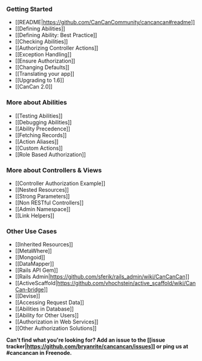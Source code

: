 ### Getting Started

* [[README|https://github.com/CanCanCommunity/cancancan#readme]]
* [[Defining Abilities]]
* [[Defining Ability: Best Practice]]
* [[Checking Abilities]]
* [[Authorizing Controller Actions]]
* [[Exception Handling]]
* [[Ensure Authorization]]
* [[Changing Defaults]]
* [[Translating your app]]
* [[Upgrading to 1.6]]
* [[CanCan 2.0]]


### More about Abilities

* [[Testing Abilities]]
* [[Debugging Abilities]]
* [[Ability Precedence]]
* [[Fetching Records]]
* [[Action Aliases]]
* [[Custom Actions]]
* [[Role Based Authorization]]


### More about Controllers & Views

* [[Controller Authorization Example]]
* [[Nested Resources]]
* [[Strong Parameters]]
* [[Non RESTful Controllers]]
* [[Admin Namespace]]
* [[Link Helpers]]


### Other Use Cases

* [[Inherited Resources]]
* [[MetaWhere]]
* [[Mongoid]]
* [[DataMapper]]
* [[Rails API Gem]]
* [[Rails Admin|https://github.com/sferik/rails_admin/wiki/CanCanCan]]
* [[ActiveScaffold|https://github.com/vhochstein/active_scaffold/wiki/CanCan-bridge]]
* [[Devise]]
* [[Accessing Request Data]]
* [[Abilities in Database]]
* [[Ability for Other Users]]
* [[Authorization in Web Services]]
* [[Other Authorization Solutions]]

**Can't find what you're looking for? Add an issue to the [[issue tracker|https://github.com/bryanrite/cancancan/issues]] or ping us at #cancancan in Freenode.**